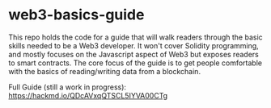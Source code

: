 # web3-basics-guide
This repo holds the code for a guide that will walk readers through the basic skills needed to be a Web3 developer. It won't cover Solidity
programming, and mostly focuses on the Javascript aspect of Web3 but exposes readers to smart contracts. The core focus of the guide is to get 
people comfortable with the basics of reading/writing data from a blockchain. 

Full Guide (still a work in progress):
https://hackmd.io/QDcAVxqQTSCL5IYVA00CTg
